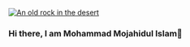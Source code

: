 [![An old rock in the desert]()](
    https://www.linkedin.com/in/mohammad-mojahidul-islam-71675629b/
)
### Hi there, I am Mohammad Mojahidul Islam👋

<!--
**Mujahidul-Islam11/Mujahidul-Islam11** is a ✨ _special_ ✨ repository because its `README.md` (this file) appears on your GitHub profile.

Here are some ideas to get you started:

- 🔭 I’m currently working on ...
- 🌱 I’m currently learning ...
- 👯 I’m looking to collaborate on ...
- 🤔 I’m looking for help with ...
- 💬 Ask me about ...
- 📫 How to reach me: ...
- 😄 Pronouns: ...
- ⚡ Fun fact: ...
-->
